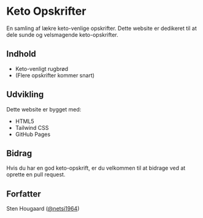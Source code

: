 # Keto Opskrifter

En samling af lækre keto-venlige opskrifter. Dette website er dedikeret til at dele sunde og velsmagende keto-opskrifter.

## Indhold

- Keto-venligt rugbrød
- (Flere opskrifter kommer snart)

## Udvikling

Dette website er bygget med:
- HTML5
- Tailwind CSS
- GitHub Pages

## Bidrag

Hvis du har en god keto-opskrift, er du velkommen til at bidrage ved at oprette en pull request.

## Forfatter

Sten Hougaard ([@netsi1964](https://twitter.com/netsi1964)) 